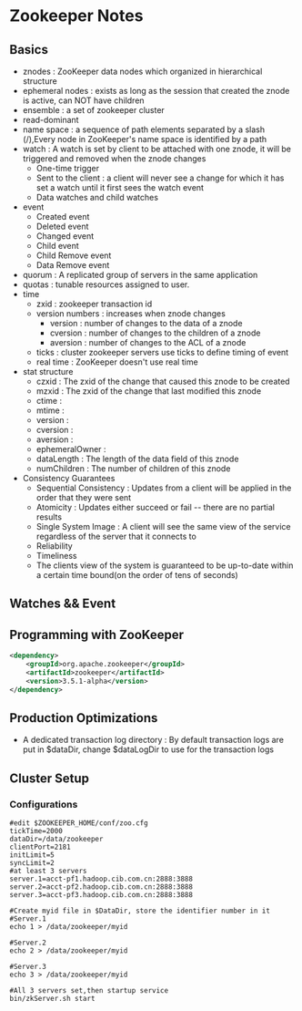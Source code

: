 # Zookeeper Notes

## Basics

+   znodes : ZooKeeper data nodes which organized in hierarchical structure
+   ephemeral nodes : exists as long as the session that created the znode is active, can NOT have children
+   ensemble : a set of zookeeper cluster
+   read-dominant
+   name space : a sequence of path elements separated by a slash (/),Every node in ZooKeeper's name space is identified by a path
+   watch : A watch is set by client to be attached with one znode, it will be triggered and removed when the znode changes
    *   One-time trigger
    *   Sent to the client : a client will never see a change for which it has set a watch until it first sees the watch event
    *   Data watches and child watches
+   event
    *   Created event
    *   Deleted event
    *   Changed event
    *   Child event
    *   Child Remove event
    *   Data Remove event
+   quorum : A replicated group of servers in the same application
+   quotas : tunable resources assigned to user.
+   time
    *   zxid : zookeeper transaction id
    *   version numbers : increases when znode changes
        -   version : number of changes to the data of a znode
        -   cversion : number of changes to the children of a znode
        -   aversion : number of changes to the ACL of a znode
    *   ticks : cluster zookeeper servers use ticks to define timing of event
    *   real time : ZooKeeper doesn't use real time
+   stat structure
    *   czxid : The zxid of the change that caused this znode to be created
    *   mzxid : The zxid of the change that last modified this znode
    *   ctime : 
    *   mtime : 
    *   version :
    *   cversion : 
    *   aversion :
    *   ephemeralOwner : 
    *   dataLength : The length of the data field of this znode
    *   numChildren : The number of children of this znode
+   Consistency Guarantees
    *   Sequential Consistency : Updates from a client will be applied in the order that they were sent
    *   Atomicity : Updates either succeed or fail -- there are no partial results
    *   Single System Image : A client will see the same view of the service regardless of the server that it connects to
    *   Reliability
    *   Timeliness
    *   The clients view of the system is guaranteed to be up-to-date within a certain time bound(on the order of tens of seconds)

## Watches && Event



## Programming with ZooKeeper

```xml
<dependency>
    <groupId>org.apache.zookeeper</groupId>
    <artifactId>zookeeper</artifactId>
    <version>3.5.1-alpha</version>
</dependency>
```


## Production Optimizations

+   A dedicated transaction log directory : By default transaction logs are put in $dataDir, change $dataLogDir to use for the transaction logs


## Cluster Setup

### Configurations

```shell
#edit $ZOOKEEPER_HOME/conf/zoo.cfg
tickTime=2000
dataDir=/data/zookeeper
clientPort=2181
initLimit=5
syncLimit=2
#at least 3 servers
server.1=acct-pf1.hadoop.cib.com.cn:2888:3888
server.2=acct-pf2.hadoop.cib.com.cn:2888:3888
server.3=acct-pf3.hadoop.cib.com.cn:2888:3888

#Create myid file in $DataDir, store the identifier number in it
#Server.1
echo 1 > /data/zookeeper/myid

#Server.2
echo 2 > /data/zookeeper/myid

#Server.3
echo 3 > /data/zookeeper/myid

#All 3 servers set,then startup service
bin/zkServer.sh start
```
